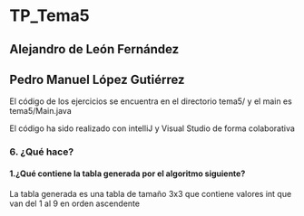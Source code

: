 # TP_Tema5

## Alejandro de León Fernández
## Pedro Manuel López Gutiérrez

El código de los ejercicios se encuentra en el directorio tema5/ y el main es tema5/Main.java

El código ha sido realizado con intelliJ y Visual Studio de forma colaborativa

### 6. ¿Qué hace?
#### 1.¿Qué contiene la tabla generada por el algoritmo siguiente?
La tabla generada es una tabla de tamaño 3x3 que contiene valores int que van del 1 al 9 en orden ascendente
